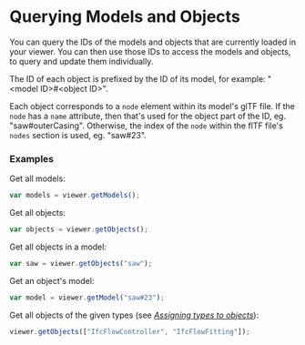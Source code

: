 # Querying Models and Objects

You can query the IDs of the models and objects that are currently loaded in your viewer. You can then use those IDs to access the models and objects, to query and update them individually.

The ID of each object is prefixed by the ID of its model, for example: "&lt;model ID&gt;\#&lt;object ID&gt;".

Each object corresponds to a `node` element within its model's glTF file. If the `node` has a `name` attribute, then that's used for the object part of the ID, eg. "saw\#outerCasing". Otherwise, the index of the `node` within the flTF file's `nodes` section is used, eg. "saw\#23".

### Examples

Get all models:

```javascript
var models = viewer.getModels();
```

Get all objects:

```javascript
var objects = viewer.getObjects();
```

Get all objects in a model:

```javascript
var saw = viewer.getObjects("saw");
```

Get an object's model:

```javascript
var model = viewer.getModel("saw#23");
```

Get all objects of the given types \(see [_Assigning types to objects_](assigningTypesToObjects.md)\):

```javascript
viewer.getObjects(["IfcFlowController", "IfcFlowFitting"]);
```



